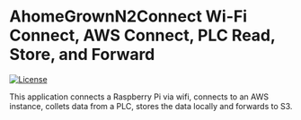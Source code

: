 AhomeGrownN2Connect Wi-Fi Connect, AWS Connect, PLC Read, Store, and Forward
==========================

[![License](https://img.shields.io/badge/license-Apache%202.0-blue.svg)](https://github.com/resin-io-playground/resin-wifi-connect-example/blob/master/LICENSE)

This application connects a Raspberry Pi via wifi, connects to an AWS instance, collets data from a PLC, stores the data locally and forwards to S3.
